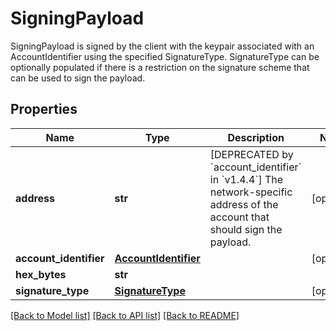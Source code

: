 # SigningPayload

SigningPayload is signed by the client with the keypair associated with an AccountIdentifier using the specified SignatureType. SignatureType can be optionally populated if there is a restriction on the signature scheme that can be used to sign the payload.
## Properties
Name | Type | Description | Notes
------------ | ------------- | ------------- | -------------
**address** | **str** | [DEPRECATED by &#x60;account_identifier&#x60; in &#x60;v1.4.4&#x60;] The network-specific address of the account that should sign the payload. | [optional] 
**account_identifier** | [**AccountIdentifier**](AccountIdentifier.md) |  | [optional] 
**hex_bytes** | **str** |  | 
**signature_type** | [**SignatureType**](SignatureType.md) |  | [optional] 

[[Back to Model list]](../README.md#documentation-for-models) [[Back to API list]](../README.md#documentation-for-api-endpoints) [[Back to README]](../README.md)



